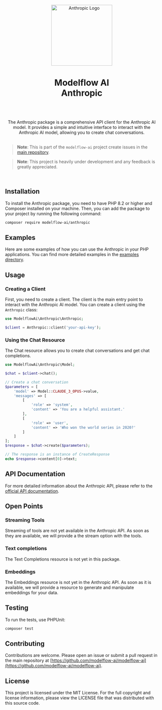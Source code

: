 <br/>
<div align="center">
 <img alt="Anthropic Logo" src="https://avatars.githubusercontent.com/u/152068817?s=768&amp;v=4" width="200" height="200">
</div>

<h1 align="center">
Modelflow AI<br/>
Anthropic<br/>
<br/>
</h1>

<br/>

<div align="center">
The Anthropic package is a comprehensive API client for the Anthropic AI model. It provides a simple and intuitive
interface to interact with the Anthropic AI model, allowing you to create chat conversations.
</div>

<br/>

> **Note**:
> This is part of the `modelflow-ai` project create issues in the [main repository](https://github.com/modelflow-ai/.github).

> **Note**:
> This project is heavily under development and any feedback is greatly appreciated.

<br/>

## Installation

To install the Anthropic package, you need to have PHP 8.2 or higher and Composer installed on your machine. Then, you
can add the package to your project by running the following command:

```bash
composer require modelflow-ai/anthropic
```

## Examples

Here are some examples of how you can use the Anthropic in your PHP applications. You can find more detailed
examples in the [examples directory](examples).

## Usage

### Creating a Client

First, you need to create a client. The client is the main entry point to interact with the Anthropic AI model. You can
create a client using the `Anthropic` class:

```php
use ModelflowAi\Anthropic\Anthropic;

$client = Anthropic::client('your-api-key');
```

### Using the Chat Resource

The Chat resource allows you to create chat conversations and get chat completions.

```php
use ModelflowAi\Anthropic\Model;

$chat = $client->chat();

// Create a chat conversation
$parameters = [
    'model' => Model::CLAUDE_3_OPUS->value,
    'messages' => [
        [
            'role' => 'system',
            'content' => 'You are a helpful assistant.'
        ],
        [
            'role' => 'user',
            'content' => 'Who won the world series in 2020?'
        ]
    ]
];
$response = $chat->create($parameters);

// The response is an instance of CreateResponse
echo $response->content[0]->text;
```

## API Documentation

For more detailed information about the Anthropic API, please refer to
the [official API documentation](https://docs.anthropic.com/claude/reference/getting-started-with-the-api).

## Open Points

### Streaming Tools

Streaming of tools are not yet available in the Anthropic API. As soon as they are available, we will provide a
the stream option with the tools.

### Text completions

The Text Completions resource is not yet in this package.

### Embeddings

The Embeddings resource is not yet in the Anthropic API. As soon as it is available, we will provide a resource to
generate and manipulate embeddings for your data.

## Testing

To run the tests, use PHPUnit:

```bash
composer test
```

## Contributing

Contributions are welcome. Please open an issue or submit a pull request in the main repository
at [https://github.com/modelflow-ai/modelflow-ai](https://github.com/modelflow-ai/modelflow-ai).

## License

This project is licensed under the MIT License. For the full copyright and license information, please view the LICENSE
file that was distributed with this source code.
